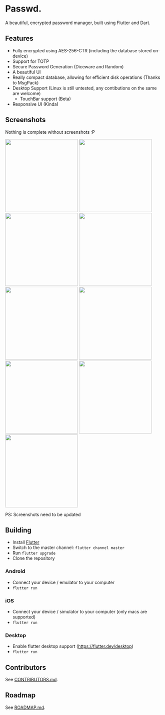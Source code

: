 # Passwd.

A beautiful, encrypted password manager, built using Flutter and Dart.

## Features

- Fully encrypted using AES-256-CTR (including the database stored on-device)
- Support for TOTP
- Secure Password Generation (Diceware and Random)
- A beautiful UI
- Really compact database, allowing for efficient disk operations (Thanks to MsgPack)
- Desktop Support (Linux is still untested, any contibutions on the same are welcome)
  - TouchBar support (Beta)
- Responsive UI (Kinda)

## Screenshots

Nothing is complete without screenshots :P

<p align="left">
  <img src="./screenshots/splash.png" width="232px" />
  <img src="./screenshots/home.png" width="232px" />
  <img src="./screenshots/gmail_details.png" width="232px" />
  <img src="./screenshots/stackoverflow.png" width="232px" />
  <img src="./screenshots/password_gen_0.png" width="232px" />
  <img src="./screenshots/password_gen_1.png" width="232px" />
  <img src="./screenshots/deletion_notice.png" width="232px" />
  <img src="./screenshots/secure.png" width="232px" />
  <img src="./screenshots/hindi.png" width="232px" />
</p>

PS: Screenshots need to be updated

## Building

- Install [Flutter](https://flutter.dev)
- Switch to the master channel: `flutter channel master`
- Run `flutter upgrade`
- Clone the repository

### Android

- Connect your device / emulator to your computer
- `flutter run`

### iOS

- Connect your device / simulator to your computer (only macs are supported)
- `flutter run`

### Desktop

- Enable flutter desktop support (https://flutter.dev/desktop)
- `flutter run`

## Contributors

See [CONTRIBUTORS.md](./CONTRIBUTORS.md).

## Roadmap

See [ROADMAP.md](./ROADMAP.md).
